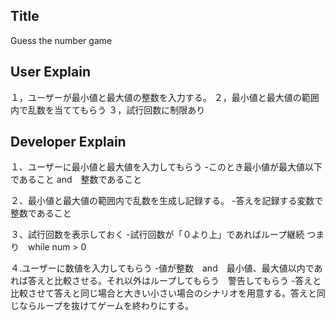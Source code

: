 ## Title
Guess the number game
## User Explain
１，ユーザーが最小値と最大値の整数を入力する。
２，最小値と最大値の範囲内で乱数を当ててもらう
３，試行回数に制限あり
## Developer Explain
１、ユーザーに最小値と最大値を入力してもらう
      -このとき最小値が最大値以下であること and　整数であること

２、最小値と最大値の範囲内で乱数を生成し記録する。
      -答えを記録する変数で整数であること

３、試行回数を表示しておく
      -試行回数が「０より上」であればループ継続 つまり　while num > 0 

４.ユーザーに数値を入力してもらう
      -値が整数　and　最小値、最大値以内であれば答えと比較させる。それ以外はループしてもらう　警告してもらう
      -答えと比較させて答えと同じ場合と大きい小さい場合のシナリオを用意する。答えと同じならループを抜けてゲームを終わりにする。
